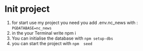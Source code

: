 # Init project
1. for start use my project you need you add .env.nc_news with : `PGDATABASE=nc_news`
2. in the your Terminal write npm i
3. You can initialise the database with `npm setup-dbs`
4. you can start the project with `npm  seed`